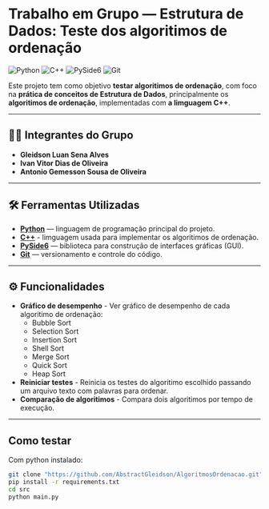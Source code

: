 # Trabalho em Grupo — Estrutura de Dados: Teste dos algoritimos de ordenação
![Python](https://img.shields.io/badge/Python-3.11-blue?logo=python&logoColor=white)
![C++](https://img.shields.io/badge/C++-17-blue?logo=cplusplus&logoColor=white)
![PySide6](https://img.shields.io/badge/PySide6-GUI-brightgreen?logo=qt&logoColor=white)
![Git](https://img.shields.io/badge/Git-Versionamento-orange?logo=git&logoColor=white)

Este projeto tem como objetivo **testar algoritimos de ordenação**, com foco na **prática de conceitos de Estrutura de Dados**, principalmente os **algoritimos de ordenação**, implementadas com **a limguagem C++**.

---

## 👨‍💻 Integrantes do Grupo
- **Gleidson Luan Sena Alves**  
- **Ivan Vitor Dias de Oliveira**  
- **Antonio Gemesson Sousa de Oliveira**

---

## 🛠️ Ferramentas Utilizadas
- **[Python](https://www.python.org/)** — linguagem de programação principal do projeto.  
- **[C++](https://devdocs.io/cpp/)** - limguagem usada para implementar os algoritimos de ordenação.
- **[PySide6](https://doc.qt.io/qtforpython-6/)** — biblioteca para construção de interfaces gráficas (GUI).  
- **[Git](https://git-scm.com/)** — versionamento e controle do código.  

---

## ⚙️ Funcionalidades
- **Gráfico de desempenho** - Ver gráfico de desempenho de cada algoritimo de ordenação:
    - Bubble Sort
    - Selection Sort
    - Insertion Sort
    - Shell Sort
    - Merge Sort
    - Quick Sort
    - Heap Sort
- **Reiniciar testes** - Reinicia os testes do algoritimo escolhido passando um arquivo texto com palavras para ordenar. 
- **Comparação de algoritimos** - Compara dois algoritimos por tempo de execução.  
---
## Como testar
Com python instalado:
```bash
git clone "https://github.com/AbstractGleidson/AlgoritmosOrdenacao.git"
pip install -r requirements.txt
cd src 
python main.py
```